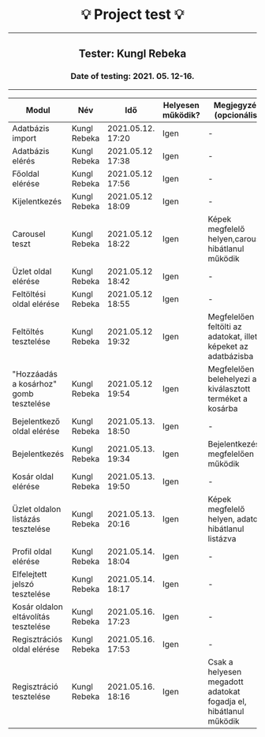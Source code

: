 <h1 align= "center">💡️ Project test 💡️</h1>
<hr>
<h2 align= "center"> Tester: Kungl Rebeka</h2>
<h3 align= "center"> Date of testing: 2021. 05. 12-16. </h3>
<hr>

| Modul | Név | Idő | Helyesen működik? | Megjegyzés (opcionális) |
|-------|------|------|--------------------------|-----------|
| Adatbázis import | Kungl Rebeka | 2021.05.12. 17:20 | Igen | - |
| Adatbázis elérés | Kungl Rebeka | 2021.05.12 17:38 | Igen | - |
| Főoldal elérése | Kungl Rebeka | 2021.05.12 17:56 | Igen | - |
| Kijelentkezés | Kungl Rebeka | 2021.05.12 18:09 | Igen | - |
| Carousel teszt | Kungl Rebeka | 2021.05.12 18:22 | Igen | Képek megfelelő helyen,carousel hibátlanul működik  |
| Üzlet oldal elérése | Kungl Rebeka | 2021.05.12 18:42 | Igen | - |
| Feltöltési oldal elérése | Kungl Rebeka|  2021.05.12 18:55 | Igen | - |
| Feltöltés tesztelése | Kungl Rebeka | 2021.05.12 19:32 | Igen | Megfelelően feltölti az adatokat, illetve képeket az adatbázisba  |
| "Hozzáadás a kosárhoz" gomb tesztelése | Kungl Rebeka | 2021.05.12 19:54 | Igen | Megfelelően belehelyezi a kiválasztott terméket a kosárba |
| Bejelentkező oldal elérése | Kungl Rebeka | 2021.05.13. 18:50 | Igen | - |
| Bejelentkezés | Kungl Rebeka | 2021.05.13. 19:34 | Igen  | Bejelentkezés megfelelően működik |
| Kosár oldal elérése | Kungl Rebeka | 2021.05.13. 19:50 | Igen | - |
| Üzlet oldalon listázás tesztelése | Kungl Rebeka | 2021.05.13. 20:16 | Igen | Képek megfelelő helyen, adatok hibátlanul listázva |
| Profil oldal elérése | Kungl Rebeka | 2021.05.14. 18:04 | Igen | -  |
| Elfelejtett jelszó tesztelése| Kungl Rebeka | 2021.05.14. 18:17 | Igen | - |
| Kosár oldalon eltávolítás tesztelése | Kungl Rebeka | 2021.05.16. 17:23 | Igen | - |
| Regisztrációs oldal elérése | Kungl Rebeka | 2021.05.16. 17:53 | Igen | - |
| Regisztráció tesztelése| Kungl Rebeka | 2021.05.16. 18:16 | Igen | Csak a helyesen megadott adatokat fogadja el, hibátlanul működik  |

